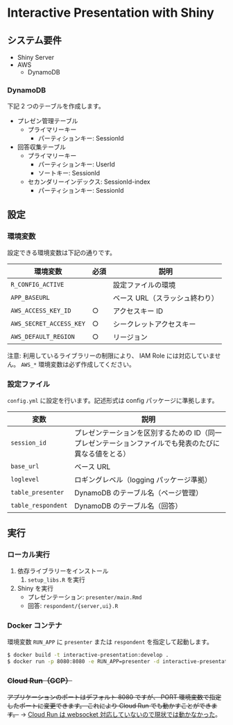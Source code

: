 # Interactive Presentation with Shiny

## システム要件

- Shiny Server
- AWS
   - DynamoDB

### DynamoDB

下記 2 つのテーブルを作成します。

- プレゼン管理テーブル
   - プライマリーキー
      - パーティションキー: SessionId
- 回答収集テーブル
   - プライマリーキー
      - パーティションキー: UserId
      - ソートキー: SessionId
   - セカンダリーインデックス: SessionId-index
      - パーティションキー: SessionId

## 設定

### 環境変数

設定できる環境変数は下記の通りです。

| 環境変数 | 必須 | 説明 |
| --- | --- | --- |
| `R_CONFIG_ACTIVE` | | 設定ファイルの環境 |
| `APP_BASEURL` | | ベース URL（スラッシュ終わり） |
| `AWS_ACCESS_KEY_ID` | ○ | アクセスキー ID |
| `AWS_SECRET_ACCESS_KEY` | ○ | シークレットアクセスキー |
| `AWS_DEFAULT_REGION` | ○ | リージョン |

注意: 利用しているライブラリーの制限により、 IAM Role には対応していません。
`AWS_*` 環境変数は必ず作成してください。

### 設定ファイル

`config.yml` に設定を行います。記述形式は config パッケージに準拠します。

| 変数 | 説明 |
| --- | --- |
| `session_id` | プレゼンテーションを区別するための ID（同一プレゼンテーションファイルでも発表のたびに異なる値をとる） |
| `base_url` | ベース URL |
| `loglevel` | ロギングレベル（logging パッケージ準拠） |
| `table_presenter` | DynamoDB のテーブル名（ページ管理） |
| `table_respondent` | DynamoDB のテーブル名（回答） |

## 実行

### ローカル実行

1. 依存ライブラリーをインストール
   1. `setup_libs.R` を実行
1. Shiny を実行
   * プレゼンテーション: `presenter/main.Rmd`
   * 回答: `respondent/{server,ui}.R`

### Docker コンテナ

環境変数 `RUN_APP` に `presenter` または `respondent` を指定して起動します。

```bash
$ docker build -t interactive-presentation:develop .
$ docker run -p 8080:8080 -e RUN_APP=presenter -d interactive-presentation:develop
```

### ~~Cloud Run（GCP）~~

~~アプリケーションのポートはデフォルト 8080 ですが、 PORT 環境変数で指定したポートに変更できます。
これにより Cloud Run でも動かすことができます。~~
→ [Cloud Run は websocket 対応していないので現状では動かなかった](https://github.com/rstudio/shiny/issues/2455)。
